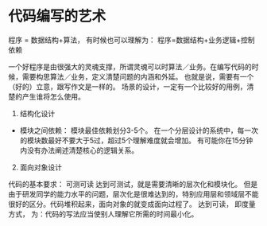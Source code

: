 # 代码编写的艺术
程序 = 数据结构+算法， 有时候也可以理解为： 程序=数据结构+业务逻辑+控制依赖

一个好程序是由很强大的灵魂支撑，所谓灵魂可以时算法／业务。在编写代码的时候，需要构思算法／业务，定义清楚问题的内涵和外延。
也就是说，需要有一个（好的）立意，跟写作文是一样的。
场景的设计，一定有一个比较好的用例，清楚的产生谁将怎么使用。
1. 结构化设计
* 模块之间依赖： 模块最佳依赖划分3-5个。 在一个分层设计的系统中，每一次的模块数最好不要大于5过，超过5个理解难度就会增加。
有可能你在15分钟内没有办法阐述清楚核心的逻辑关系。

2. 面向对象设计

代码的基本要求： 可测可读
达到可测试，就是需要清晰的层次化和模块化。 但是由于研发同学的能力水平的问题，层次化是很难达到的，特别应用层和领域层不能很好的区分。代码堆积起来，面向对象的就变成面向过程了。
达到可读， 即度量方式， 为：代码的写法应当使别人理解它所需的时间最小化。

